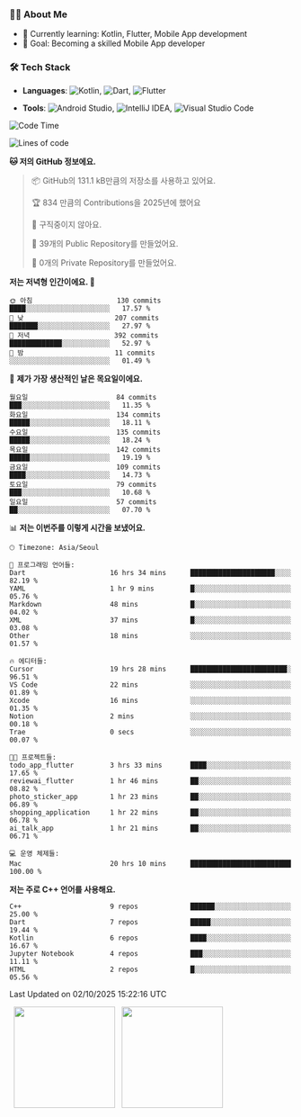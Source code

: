 ### 👨‍💻 About Me
- 🌱 Currently learning: Kotlin, Flutter, Mobile App development
- 🎯 Goal: Becoming a skilled Mobile App developer

### 🛠 Tech Stack
- **Languages**: ![Kotlin](https://img.shields.io/badge/Kotlin-0095D5?style=flat-square&logo=kotlin&logoColor=white), ![Dart](https://img.shields.io/badge/Dart-0175C2?style=flat-square&logo=dart&logoColor=white), ![Flutter](https://img.shields.io/badge/Flutter-02569B?style=flat-square&logo=flutter&logoColor=white)

- **Tools**:
![Android Studio](https://img.shields.io/badge/Android%20Studio-3DDC84?style=flat-square&logo=android-studio&logoColor=white), 
![IntelliJ IDEA](https://img.shields.io/badge/IntelliJ%20IDEA-000000?style=flat-square&logo=intellij-idea&logoColor=white), 
![Visual Studio Code](https://img.shields.io/badge/VS%20Code-007ACC?style=flat-square&logo=visual-studio-code&logoColor=white)

<!--START_SECTION:waka-->
![Code Time](http://img.shields.io/badge/Code%20Time-315%20hrs%2040%20mins-blue)

![Lines of code](https://img.shields.io/badge/%EC%A0%80%EB%8A%94%20%EC%97%AC%ED%83%9C%EA%B9%8C%EC%A7%80%20-1.0%20million%20%EC%A4%84%EC%9D%98%20%EC%BD%94%EB%93%9C%EB%A5%BC%20%EC%9E%91%EC%84%B1%ED%96%88%EC%96%B4%EC%9A%94.-blue)

**🐱 저의 GitHub 정보에요.** 

> 📦 GitHub의 131.1 kB만큼의 저장소를 사용하고 있어요. 
 > 
> 🏆 834 만큼의 Contributions을 2025년에 했어요
 > 
> 🚫 구직중이지 않아요.
 > 
> 📜 39개의 Public Repository를 만들었어요. 
 > 
> 🔑 0개의 Private Repository를 만들었어요. 
 > 
**저는 저녁형 인간이에요. 🦉** 

```text
🌞 아침                     130 commits         ████░░░░░░░░░░░░░░░░░░░░░   17.57 % 
🌆 낮　                     207 commits         ███████░░░░░░░░░░░░░░░░░░   27.97 % 
🌃 저녁                     392 commits         █████████████░░░░░░░░░░░░   52.97 % 
🌙 밤　                     11 commits          ░░░░░░░░░░░░░░░░░░░░░░░░░   01.49 % 
```
📅 **제가 가장 생산적인 날은 목요일이에요.** 

```text
월요일                      84 commits          ███░░░░░░░░░░░░░░░░░░░░░░   11.35 % 
화요일                      134 commits         █████░░░░░░░░░░░░░░░░░░░░   18.11 % 
수요일                      135 commits         █████░░░░░░░░░░░░░░░░░░░░   18.24 % 
목요일                      142 commits         █████░░░░░░░░░░░░░░░░░░░░   19.19 % 
금요일                      109 commits         ████░░░░░░░░░░░░░░░░░░░░░   14.73 % 
토요일                      79 commits          ███░░░░░░░░░░░░░░░░░░░░░░   10.68 % 
일요일                      57 commits          ██░░░░░░░░░░░░░░░░░░░░░░░   07.70 % 
```


📊 **저는 이번주를 이렇게 시간을 보냈어요.** 

```text
🕑︎ Timezone: Asia/Seoul

💬 프로그래밍 언어들: 
Dart                     16 hrs 34 mins      █████████████████████░░░░   82.19 % 
YAML                     1 hr 9 mins         █░░░░░░░░░░░░░░░░░░░░░░░░   05.76 % 
Markdown                 48 mins             █░░░░░░░░░░░░░░░░░░░░░░░░   04.02 % 
XML                      37 mins             █░░░░░░░░░░░░░░░░░░░░░░░░   03.08 % 
Other                    18 mins             ░░░░░░░░░░░░░░░░░░░░░░░░░   01.57 % 

🔥 에디터들: 
Cursor                   19 hrs 28 mins      ████████████████████████░   96.51 % 
VS Code                  22 mins             ░░░░░░░░░░░░░░░░░░░░░░░░░   01.89 % 
Xcode                    16 mins             ░░░░░░░░░░░░░░░░░░░░░░░░░   01.35 % 
Notion                   2 mins              ░░░░░░░░░░░░░░░░░░░░░░░░░   00.18 % 
Trae                     0 secs              ░░░░░░░░░░░░░░░░░░░░░░░░░   00.07 % 

🐱‍💻 프로젝트들: 
todo_app_flutter         3 hrs 33 mins       ████░░░░░░░░░░░░░░░░░░░░░   17.65 % 
reviewai_flutter         1 hr 46 mins        ██░░░░░░░░░░░░░░░░░░░░░░░   08.82 % 
photo_sticker_app        1 hr 23 mins        ██░░░░░░░░░░░░░░░░░░░░░░░   06.89 % 
shopping_application     1 hr 22 mins        ██░░░░░░░░░░░░░░░░░░░░░░░   06.78 % 
ai_talk_app              1 hr 21 mins        ██░░░░░░░░░░░░░░░░░░░░░░░   06.71 % 

💻 운영 체제들: 
Mac                      20 hrs 10 mins      █████████████████████████   100.00 % 
```

**저는 주로 C++ 언어를 사용해요.** 

```text
C++                      9 repos             ██████░░░░░░░░░░░░░░░░░░░   25.00 % 
Dart                     7 repos             █████░░░░░░░░░░░░░░░░░░░░   19.44 % 
Kotlin                   6 repos             ████░░░░░░░░░░░░░░░░░░░░░   16.67 % 
Jupyter Notebook         4 repos             ███░░░░░░░░░░░░░░░░░░░░░░   11.11 % 
HTML                     2 repos             █░░░░░░░░░░░░░░░░░░░░░░░░   05.56 % 
```




 Last Updated on 02/10/2025 15:22:16 UTC
<!--END_SECTION:waka-->

<p>
  <img height="180em" src="https://github-readme-stats.vercel.app/api?username=JongHyun070105&show_icons=true&include_all_commits=true&bg_color=0d1117&title_color=ffffff&text_color=c9d1d9&icon_color=79ff97">
  <img height="180em" src="https://github-readme-stats.vercel.app/api/top-langs/?username=JongHyun070105&layout=compact&langs_count=4&bg_color=0d1117&title_color=ffffff&text_color=c9d1d9&hide=php,jupyter%20notebook&hide_repo=EcoStep,mimir,git-session">
</p>
